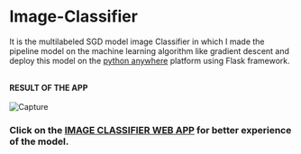 # Image-Classifier

It is the multilabeled SGD model image Classifier in which I made the pipeline model on the machine learning algorithm like gradient descent and deploy this model on the [python anywhere](https://www.pythonanywhere.com/) platform using Flask framework.<br>
<br>

 
 **RESULT OF THE APP**<br>
 <br>
 ![Capture](https://user-images.githubusercontent.com/51924622/124356092-f6611d80-dc31-11eb-8db6-3c176e9674cb.PNG)
<br>
### Click on the [IMAGE CLASSIFIER WEB APP](http://ayush09.pythonanywhere.com/) for better experience of the model.
